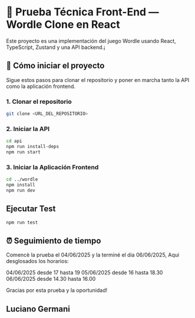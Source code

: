 # 🧪 Prueba Técnica Front-End — Wordle Clone en React

Este proyecto es una implementación del juego Wordle usando React, TypeScript, Zustand y una API backend.¡


## 🔌 Cómo iniciar el proyecto

Sigue estos pasos para clonar el repositorio y poner en marcha tanto la API como la aplicación frontend.

### 1. Clonar el repositorio

```bash
git clone <URL_DEL_REPOSITORIO>
```

### 2. Iniciar la API

```bash
cd api
npm run install-deps
npm run start
```


### 3. Iniciar la Aplicación Frontend

```bash
cd ../wordle
npm install
npm run dev
```


## Ejecutar Test

```bash
npm run test
```


## ⏰ Seguimiento de tiempo

Comencè la prueba el 04/06/2025 y la terminé el dia 06/06/2025, Aqui desglosados los horarios: 

04/06/2025 desde 17 hasta 19
05/06/2025 desde 16 hasta 18.30
06/06/2025 desde 14.30 hasta 16.00

Gracias por esta prueba y la oportunidad!

## Luciano Germani

